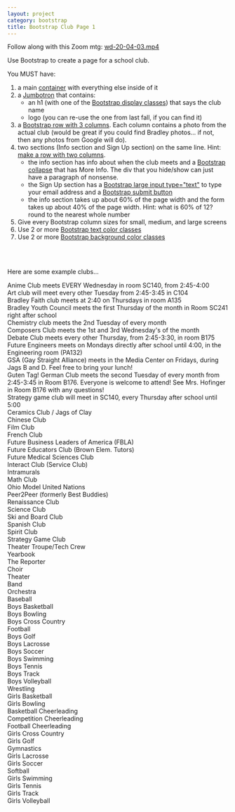 ```yaml
---
layout: project
category: bootstrap
title: Bootstrap Club Page 1
---
```


<p>Follow along with this Zoom mtg: <a id="media_comment_m-5ewjH2fcGqPH6wwnhQBDqTNRhToWAXyZ" class="instructure_file_link instructure_video_link" title="wd-20-04-03.mp4" href="%24IMS-CC-FILEBASE%24/eLearning%20videos/wd-20-04-03.mp4?canvas_download=1&amp;canvas_qs_wrap=1" data-api-endpoint="https://hilliard.instructure.com/api/v1/courses/31582/files/11014049" data-api-returntype="File">wd-20-04-03.mp4</a></p>


<p>Use Bootstrap to create a page for a school club.</p>
<p>You MUST have:</p>
<ol>
<li>a main <a title="Bootstrap 4 Containers" href="%24WIKI_REFERENCE%24/pages/bootstrap-4-containers" data-api-endpoint="https://hilliard.instructure.com/api/v1/courses/31582/pages/bootstrap-4-containers" data-api-returntype="Page">container</a> with everything else inside of it</li>
<li>a <a title="Bootstrap 4 Jumbotron" href="%24WIKI_REFERENCE%24/pages/bootstrap-4-jumbotron" data-api-endpoint="https://hilliard.instructure.com/api/v1/courses/31582/pages/bootstrap-4-jumbotron" data-api-returntype="Page">Jumbotron</a> that contains:
<ul>
<li>an h1 (with one of the <a title="Bootstrap 4 Display and Text Classes" href="%24WIKI_REFERENCE%24/pages/bootstrap-4-display-and-text-classes" data-api-endpoint="https://hilliard.instructure.com/api/v1/courses/31582/pages/bootstrap-4-display-and-text-classes" data-api-returntype="Page">Bootstrap display classes</a>) that says the club name </li>
<li>logo (you can re-use the one from last fall, if you can find it)</li>
</ul>
</li>
<li>a <a title="Bootstrap 4 Grid" href="%24WIKI_REFERENCE%24/pages/bootstrap-4-grid" data-api-endpoint="https://hilliard.instructure.com/api/v1/courses/31582/pages/bootstrap-4-grid" data-api-returntype="Page">Bootstrap row with 3 columns</a>. Each column contains a photo from the actual club (would be great if you could find Bradley photos... if not, then any photos from Google will do).</li>
<li>two sections (Info section and Sign Up section) on the same line. Hint: <a title="Bootstrap 4 Grid" href="%24WIKI_REFERENCE%24/pages/bootstrap-4-grid" data-api-endpoint="https://hilliard.instructure.com/api/v1/courses/31582/pages/bootstrap-4-grid" data-api-returntype="Page">make a row with two columns</a>.
<ul>
<li>the info section has info about when the club meets and a <a title="Bootstrap 4 Collapse" href="%24WIKI_REFERENCE%24/pages/bootstrap-4-collapse" data-api-endpoint="https://hilliard.instructure.com/api/v1/courses/31582/pages/bootstrap-4-collapse" data-api-returntype="Page">Bootstrap collapse</a> that has More Info. The div that you hide/show can just have a paragraph of nonsense.</li>
<li>the Sign Up section has a <a title="Bootstrap 4 Forms and Inputs" href="%24WIKI_REFERENCE%24/pages/bootstrap-4-forms-and-inputs" data-api-endpoint="https://hilliard.instructure.com/api/v1/courses/31582/pages/bootstrap-4-forms-and-inputs" data-api-returntype="Page">Bootstrap large input type="text"</a> to type your email address and a <a title="Bootstrap 4 Buttons" href="%24WIKI_REFERENCE%24/pages/bootstrap-4-buttons" data-api-endpoint="https://hilliard.instructure.com/api/v1/courses/31582/pages/bootstrap-4-buttons" data-api-returntype="Page">Bootstrap submit button</a>
</li>
<li>the info section takes up about 60% of the page width and the form takes up about 40% of the page width. Hint: what is 60% of 12? round to the nearest whole number</li>
</ul>
</li>
<li>Give every Bootstrap column sizes for small, medium, and large screens</li>
<li>Use 2 or more <a title="Bootstrap 4 Colors" href="%24WIKI_REFERENCE%24/pages/bootstrap-4-colors" data-api-endpoint="https://hilliard.instructure.com/api/v1/courses/31582/pages/bootstrap-4-colors" data-api-returntype="Page">Bootstrap text color classes</a>
</li>
<li>Use 2 or more <a title="Bootstrap 4 Colors" href="%24WIKI_REFERENCE%24/pages/bootstrap-4-colors" data-api-endpoint="https://hilliard.instructure.com/api/v1/courses/31582/pages/bootstrap-4-colors" data-api-returntype="Page">Bootstrap background color classes</a>
</li>
</ol>
<p> </p>
<p><br>Here are some example clubs...</p>
<p>Anime Club meets EVERY Wednesday in room SC140, from 2:45-4:00<br>Art club will meet every other Tuesday from 2:45-3:45 in C104<br>Bradley Faith club meets at 2:40 on Thursdays in room A135<br>Bradley Youth Council meets the first Thursday of the month in Room SC241 right after school<br>Chemistry club meets the 2nd Tuesday of every month<br>Composers Club meets the 1st and 3rd Wednesday's of the month<br>Debate Club meets every other Thursday, from 2:45-3:30, in room B175<br>Future Engineers meets on Mondays directly after school until 4:00, in the Engineering room (PA132)<br>GSA (Gay Straight Alliance) meets in the Media Center on Fridays, during Jags B and D. Feel free to bring your lunch!<br>Guten Tag! German Club meets the second Tuesday of every month from 2:45-3:45 in Room B176. Everyone is welcome to attend! See Mrs. Hofinger in Room B176 with any questions!<br>Strategy game club will meet in SC140, every Thursday after school until 5:00<br>Ceramics Club / Jags of Clay<br>Chinese Club<br>Film Club<br>French Club<br>Future Business Leaders of America (FBLA)<br>Future Educators Club (Brown Elem. Tutors)<br>Future Medical Sciences Club<br>Interact Club (Service Club)<br>Intramurals<br>Math Club<br>Ohio Model United Nations<br>Peer2Peer (formerly Best Buddies)<br>Renaissance Club<br>Science Club<br>Ski and Board Club<br>Spanish Club<br>Spirit Club<br>Strategy Game Club<br>Theater Troupe/Tech Crew<br>Yearbook<br>The Reporter<br>Choir<br>Theater<br>Band<br>Orchestra<br>Baseball<br>Boys Basketball<br>Boys Bowling<br>Boys Cross Country<br>Football<br>Boys Golf<br>Boys Lacrosse<br>Boys Soccer<br>Boys Swimming<br>Boys Tennis<br>Boys Track<br>Boys Volleyball<br>Wrestling<br>Girls Basketball<br>Girls Bowling<br>Basketball Cheerleading<br>Competition Cheerleading<br>Football Cheerleading<br>Girls Cross Country<br>Girls Golf<br>Gymnastics<br>Girls Lacrosse<br>Girls Soccer<br>Softball<br>Girls Swimming<br>Girls Tennis<br>Girls Track<br>Girls Volleyball</p>
